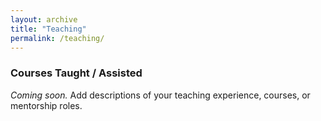 ```yaml
---
layout: archive
title: "Teaching"
permalink: /teaching/
---
```


### Courses Taught / Assisted

_Coming soon._ Add descriptions of your teaching experience, courses, or mentorship roles.
